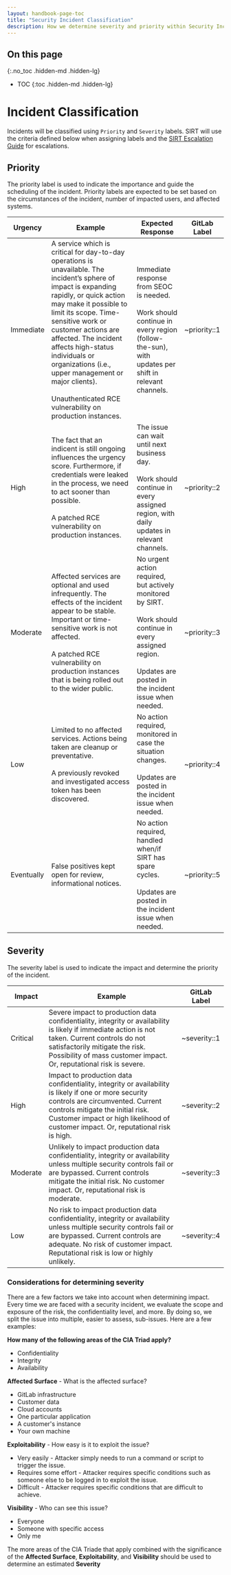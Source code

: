 ```yaml
---
layout: handbook-page-toc
title: "Security Incident Classification"
description: How we determine severity and priority within Security Incidents
---
```


## On this page
{:.no_toc .hidden-md .hidden-lg}

- TOC
{:toc .hidden-md .hidden-lg}

# Incident Classification

Incidents will be classified using `Priority` and `Severity` labels.  SIRT will use the criteria defined below when assigning labels and the [SIRT Escalation Guide](https://about.gitlab.com/handbook/security/security-operations/sirt/#-engaging-sirt) for escalations.

## Priority

The priority label is used to indicate the importance and guide the scheduling of the incident. Priority labels are expected to be set based on the circumstances of the incident, number of impacted users, and affected systems.

| Urgency | Example | Expected Response | GitLab Label |
| --- | --- | --- | --- |
| Immediate | A service which is critical for day-to-day operations is unavailable. The incident’s sphere of impact is expanding rapidly, or quick action may make it possible to limit its scope. Time-sensitive work or customer actions are affected. The incident affects high-status individuals or organizations (i.e., upper management or major clients).<br><br>Unauthenticated RCE vulnerability on production instances. | Immediate response from SEOC is needed. <br><br>Work should continue in every region (follow-the-sun), with updates per shift in relevant channels. | \~priority::1 | 
| High | The fact that an indicent is still ongoing influences the urgency score. Furthermore, if credentials were leaked in the process, we need to act sooner than possible.<br><br>A patched RCE vulnerability on production instances. | The issue can wait until next business day.<br><br>Work should continue in every assigned region, with daily updates in relevant channels. | \~priority::2 |
| Moderate | Affected services are optional and used infrequently. The effects of the incident appear to be stable. Important or time-sensitive work is not  affected.<br><br>A patched RCE vulnerability on production instances that is being rolled out to the wider public. | No urgent action required, but actively monitored by SIRT.<br><br>Work should continue in every assigned region.<br><br>Updates are posted in the incident issue when needed. | \~priority::3 | 
| Low | Limited to no affected services. Actions being taken are cleanup or preventative.<br><br>A previously revoked and investigated access token has been discovered. | No action required, monitored in case the situation changes.<br><br>Updates are posted in the incident issue when needed. | \~priority::4 |
| Eventually | False positives kept open for review, informational notices. | No action required, handled when/if SIRT has spare cycles.<br><br>Updates are posted in the incident issue when needed. | \~priority::5 |

## Severity

The severity label is used to indicate the impact and determine the priority of the incident.

| Impact | Example |  GitLab Label |
| --- | --- | --- |
| Critical | Severe impact to production data confidentiality, integrity or availability is likely if immediate action is not taken. Current controls do not satisfactorily mitigate the risk. Possibility of mass customer impact. Or, reputational risk is severe. | \~severity::1 | 
| High | Impact to production data confidentiality, integrity or availability is likely if one or more security controls are circumvented.  Current controls mitigate the initial risk. Customer impact or high likelihood of customer impact. Or, reputational risk is high. | \~severity::2 | 
| Moderate | Unlikely to impact production data confidentiality, integrity or availability unless multiple security controls fail or are bypassed. Current controls mitigate the initial risk. No customer impact. Or, reputational risk is moderate. | \~severity::3 |
| Low | No risk to impact production data confidentiality, integrity or availability unless multiple security controls fail or are bypassed. Current controls are adequate. No risk of customer impact. Reputational risk is low or highly unlikely. | \~severity::4 |

### Considerations for determining severity

There are a few factors we take into account when determining impact. Every time we are faced with a security incident, we evaluate the scope and exposure of the risk, the confidentiality level, and more. By doing so, we split the issue into multiple, easier to assess, sub-issues. Here are a few examples:

**How many of the following areas of the CIA Triad apply?**
- Confidentiality
- Integrity
- Availability

**Affected Surface** - What is the affected surface?
- GitLab infrastructure 
- Customer data
- Cloud accounts
- One particular application
- A customer's instance
- Your own machine

**Exploitability** - How easy is it to exploit the issue?
- Very easily - Attacker simply needs to run a command or script to trigger the issue.
- Requires some effort - Attacker requires specific conditions such as someone else to be logged in to exploit the issue.
- Difficult - Attacker requires specific conditions that are difficult to achieve.

**Visibility** - Who can see this issue?
- Everyone
- Someone with specific access
- Only me

The more areas of the CIA Triade that apply combined with the significance of the **Affected Surface**, **Exploitability**, and **Visibility** should be used to determine an estimated **Severity**
